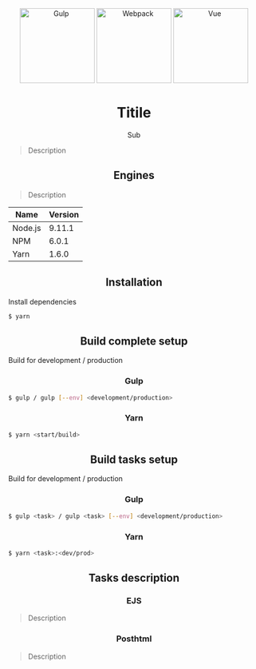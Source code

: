 <div align="center">
  <div align="center">
    <img width="150" height="150" alt="Gulp" src="https://upload.wikimedia.org/wikipedia/commons/7/72/Gulp.js_Logo.svg">
    <img width="150" height="150" alt="Webpack" src="https://cdn.rawgit.com/webpack/media/e7485eb2/logo/icon.svg">
    <img width="150" height="150" alt="Vue" src="https://upload.wikimedia.org/wikipedia/commons/5/53/Vue.js_Logo.svg">
  </div>
  <h1>Titile</h1>
  <p>Sub</p>
</div>

> Description

<h2 align="center">Engines</h2>

> Description

| Name    | Version |
| ------- | ------- |
| Node.js | 9.11.1  |
| NPM     | 6.0.1   |
| Yarn    | 1.6.0   |

<h2 align="center">Installation</h2>

Install dependencies

``` bash
$ yarn
```

<h2 align="center">Build complete setup</h2>

Build for development / production

<h3 align="center">Gulp</h3>

``` bash
$ gulp / gulp [--env] <development/production>
```

<h3 align="center">Yarn</h3>

``` bash
$ yarn <start/build>
```

<h2 align="center">Build tasks setup</h2>

Build for development / production

<h3 align="center">Gulp</h3>

``` bash
$ gulp <task> / gulp <task> [--env] <development/production>
```

<h3 align="center">Yarn</h3>

``` bash
$ yarn <task>:<dev/prod>
```

<h2 align="center">Tasks description</h2>

<h3 align="center">EJS</h3>

> Description

<h3 align="center">Posthtml</h3>

> Description
